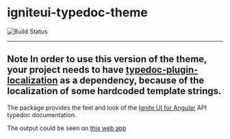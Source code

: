 # igniteui-typedoc-theme
![Build Status](https://travis-ci.org/IgniteUI/igniteui-typedoc-theme.svg?branch=master)

---
**Note**
In order to use this version of the theme, your project needs to have [typedoc-plugin-localization](https://github.com/IgniteUI/typedoc-plugin-localization) as a dependency, because of the localization of some hardcoded template strings.
---

The package provides the feel and look of the [Ignite UI for Angular](https://github.com/IgniteUI/igniteui-angular) API typedoc documentation.

The output could be seen on [this web app](https://www.infragistics.com/products/ignite-ui-angular/docs/typescript/latest/)
